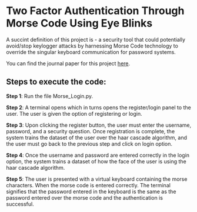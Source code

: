 # Two Factor Authentication Through Morse Code Using Eye Blinks

A succint definition of this project is - a security tool that could potentially avoid/stop keylogger attacks by harnessing Morse Code technology to override the singular keyboard communication for password systems.

You can find the journal paper for this project [here](https://www.ijaresm.com/two-factor-authentication-through-morse-code-using-eye-blinks).


## **Steps to execute the code:**

**Step 1**: Run the file Morse_Login.py.

**Step 2**: A terminal opens which in turns opens the register/login panel to the user. The user is given the option of registering or login.

**Step 3**: Upon clicking the register button, the user must enter the username, password, and a security question. Once registration is complete, the system trains the dataset of the user over the haar cascade algorithm, and the user must go back to the previous step and click on login option.

**Step 4**: Once the username and password are entered correctly in the login option, the system trains a dataset of how the face of the user is using the haar cascade algorithm.

**Step 5**: The user is presented with a virtual keyboard containing the morse characters. When the morse code is entered correctly. The terminal signifies that the password entered in the keyboard is the same as the password entered over the morse code and the authentication is successful.